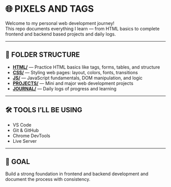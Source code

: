 # 🌐 PIXELS AND TAGS

Welcome to my personal web development journey!  
This repo documents everything I learn — from HTML basics to complete frontend and backend based projects and daily logs.

---

## 📁 FOLDER STRUCTURE

- **[HTML/](HTML/)** — Practice HTML basics like tags, forms, tables, and structure  
- **[CSS/](CSS/)** — Styling web pages: layout, colors, fonts, transitions  
- **[JS/](JS/)** — JavaScript fundamentals, DOM manipulation, and logic  
- **[PROJECTS/](PROJECTS/)** — Mini and major web development projects  
- **[JOURNAL/](JOURNAL/)** — Daily logs of progress and learning

---

## 🛠️ TOOLS I’LL BE USING

- VS Code  
- Git & GitHub  
- Chrome DevTools  
- Live Server

---

## 🎯 GOAL

Build a strong foundation in frontend and backend development and document the process with consistency.

